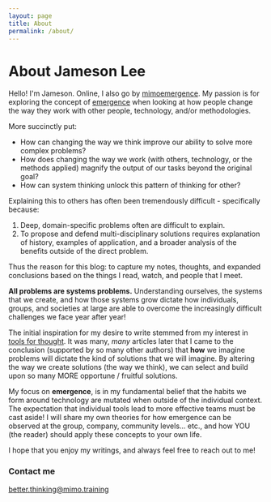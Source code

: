 ```yaml
---
layout: page
title: About
permalink: /about/
---
```


# About Jameson Lee

Hello! I'm Jameson. Online, I also go by [mimoemergence](https://twitter.com/mimoemergence). My passion is for exploring the concept of [emergence](https://en.wikipedia.org/wiki/Emergence) when looking at how people change the way they work with other people, technology, and/or methodologies.

More succinctly put:
 - How can changing the way we think improve our ability to solve more complex problems?
 - How does changing the way we work (with others, technology, or the methods applied) magnify the output of our tasks beyond the original goal?
 - How can system thinking unlock this pattern of thinking for other?

Explaining this to others has often been tremendously difficult - specifically because:  
 1. Deep, domain-specific problems often are difficult to explain.
 2. To propose and defend multi-disciplinary solutions requires explanation of history, examples of application, and a broader analysis of the benefits outside of the direct problem.

Thus the reason for this blog: to capture my notes, thoughts, and expanded conclusions based on the things I read, watch, and people that I meet.

**All problems are systems problems.** Understanding ourselves, the systems that we create, and how those systems grow dictate how individuals, groups, and societies at large are able to overcome the increasingly difficult challenges we face year after year!

The initial inspiration for my desire to write stemmed from my interest in [tools for thought](https://numinous.productions/ttft/). It was many, _many_ articles later that I came to the conclusion (supported by so many other authors) that **how** we imagine problems will dictate the kind of solutions that we will imagine. By altering the way we create solutions (the way we think), we can select and build upon so many MORE opportune / fruitful solutions.

My focus on **emergence**, is in my fundamental belief that the habits we form around technology are mutated when outside of the individual context. The expectation that individual tools lead to more effective teams must be cast aside! I will share my own theories for how emergence can be observed at the group, company, community levels... etc., and how YOU (the reader) should apply these concepts to your own life.

I hope that you enjoy my writings, and always feel free to reach out to me!

### Contact me

[better.thinking@mimo.training](mailto:better.thinking@mimo.training)
